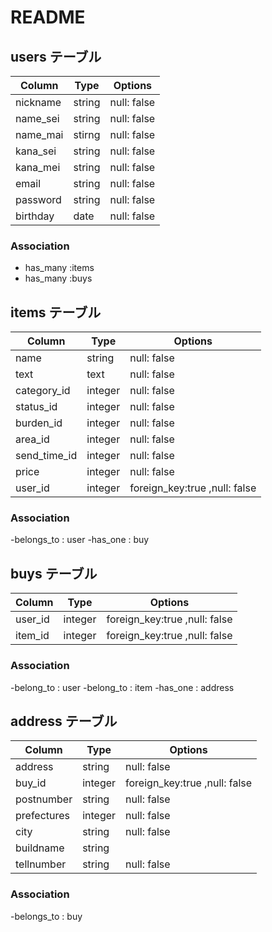 # README

## users テーブル

| Column    | Type     | Options     |
| --------  | -------- | ----------- |
| nickname  | string   | null: false |
| name_sei  | string   | null: false |
| name_mai  | stirng   | null: false |
| kana_sei  | string   | null: false |
| kana_mei  | string   | null: false |
| email     | string   | null: false |
| password  | string   | null: false |
| birthday  | date     | null: false |



 ### Association
 - has_many :items
 - has_many :buys

## items テーブル

| Column       | Type      | Options     | 
| --------     | --------- | ----------- |
| name         |  string    | null: false |
| text         | text      | null: false |
| category_id  | integer   | null: false |
| status_id    | integer   | null: false |
| burden_id    | integer   | null: false |
| area_id      | integer   | null: false |
| send_time_id | integer   | null: false |
| price        | integer   | null: false |
| user_id      | integer   | foreign_key:true ,null: false|


### Association
-belongs_to : user
-has_one : buy

## buys テーブル

| Column   | Type        | Options          |
| -------- | ----------  | -----------      |
| user_id  | integer     | foreign_key:true ,null: false |
| item_id  | integer     | foreign_key:true ,null: false |

### Association
-belong_to : user
-belong_to : item
-has_one : address

## address テーブル

| Column      | Type       | Options     | 
| ----------- | ---------- | ----------- |
| address     | string     | null: false |
| buy_id      | integer    | foreign_key:true ,null: false|
| postnumber  | string     | null: false |
| prefectures | integer    | null: false |
| city        | string     | null: false |
| buildname   | string     |             |
| tellnumber  | string     | null: false | 




### Association
 -belongs_to : buy
